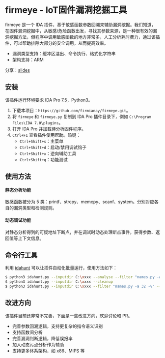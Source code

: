 # firmeye - IoT固件漏洞挖掘工具

firmeye 是一个 IDA 插件，基于敏感函数参数回溯来辅助漏洞挖掘。我们知道，在固件漏洞挖掘中，从敏感/危险函数出发，寻找其参数来源，是一种很有效的漏洞挖掘方法，但程序中调用敏感函数的地方非常多，人工分析耗时费力，通过该插件，可以帮助排除大部分的安全调用，从而提高效率。

- 漏洞类型支持：缓冲区溢出、命令执行、格式化字符串
- 架构支持：ARM

分享：[slides](./firmeye.pdf)


## 安装

该插件运行环境要求 IDA Pro 7.5，Python3。

1. 下载本项目：`https://github.com/firmianay/firmeye.git`。
2. 将 `firmeye` 和 `firmeye.py` 复制到 IDA Pro 插件目录下，例如 `C:\Program Files\IDA 7.0\plugins`。
3. 打开 IDA Pro 并加载待分析固件程序。
4. `Ctrl+F1` 查看插件使用帮助。热键：
    - `Ctrl+Shift+s`：主菜单
    - `Ctrl+Shift+d`：启动/禁用调试钩子
    - `Ctrl+Shift+x`：逆向辅助工具
    - `Ctrl+Shift+q`：功能测试


## 使用方法

#### 静态分析功能

敏感函数被分为 5 类：printf、strcpy、memcpy、scanf、system。分别对应各自的漏洞类型和检测规则。

#### 动态调试功能

对静态分析得到的可疑地址下断点，并在调试时动态处理断点事件，获得参数、返回值等上下文信息。


## 命令行工具

利用 [idahunt](idahttps://github.com/nccgroup/idahunt) 可以让插件自动化批量运行，使用方法如下：

```sh
$ python3 idahunt.py --inputdir C:\xxxx --analyse --filter "names.py -a 32 -v"                      # 生成IDB
$ python3 idahunt.py --inputdir C:\xxxx --cleanup                                                   # 清理临时文件
$ python3 idahunt.py --inputdir C:\xxxx --filter "names.py -a 32 -v" --scripts "firmeye_cli.py"     # 运行脚本
```


## 改进方向

该插件目前还非常不完善，下面是一些改进方向，欢迎讨论和 PR。

- 完善参数回溯逻辑，支持更复杂的指令语义识别
- 支持函数间分析
- 完善漏洞判断逻辑，降低误报率
- 加入动态污点分析作为辅助
- 支持更多体系架构，如 x86、MIPS 等

